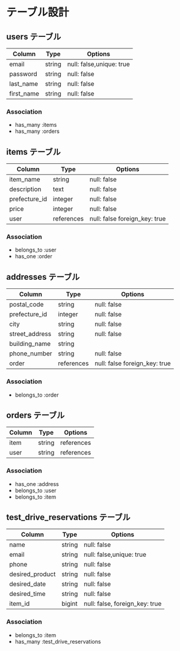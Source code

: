 # テーブル設計

## users テーブル
| Column             | Type   | Options     |
| ------------------ | ------ | ----------- |
| email              | string | null: false,unique: true|
| password | string | null: false |
| last_name          | string | null: false |
| first_name         | string | null: false |


### Association

- has_many :items 
- has_many :orders

## items テーブル
| Column             | Type   | Options     |
| ------------------ | ------ | ----------- |
| item_name       | string | null: false |
| description        | text   | null: false |
| prefecture_id      | integer | null: false |
| price              | integer | null: false |
| user               | references | null: false foreign_key: true |

### Association

- belongs_to :user
- has_one :order

## addresses テーブル
| Column             | Type   | Options     |
| ------------------ | ------ | ----------- |
| postal_code        | string | null: false |
| prefecture_id      | integer | null: false |
| city               | string | null: false |
| street_address     | string | null: false |
| building_name      | string |             |
| phone_number       | string | null: false |
| order             | references | null: false foreign_key: true |

### Association

- belongs_to :order

## orders テーブル
| Column             | Type   | Options     |
| ------------------ | ------ | ----------- |
| item               | string | references | null: false foreign_key: true |
| user               | string | references | null: false foreign_key: true |

### Association

- has_one :address
- belongs_to :user
- belongs_to :item

## test_drive_reservations テーブル
| Column             | Type   | Options     |
| ------------------ | ------ | ----------- |
| name               | string | null: false |
| email              | string | null: false,unique: true|
| phone              | string | null: false |
| desired_product    | string | null: false |
| desired_date       | string | null: false |
| desired_time       | string | null: false |
| item_id            | bigint | null: false, foreign_key: true |

### Association

- belongs_to :item
- has_many :test_drive_reservations
